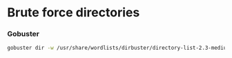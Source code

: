 # Brute force directories

### Gobuster

```bash
gobuster dir -w /usr/share/wordlists/dirbuster/directory-list-2.3-medium.txt -t 50 -u http://soccer.htb
```
